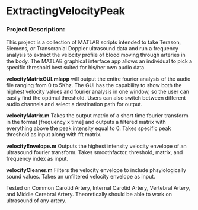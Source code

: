 # ExtractingVelocityPeak

### Project Description: 

This project is a collection of MATLAB scripts intended to take Terason, Siemens, or Transcranial Doppler ultrasound data and run a frequency analysis to extract the
velocity profile of blood moving through arteries in the body. The MATLAB graphical interface app allows an individual to pick a specific threshold
best suited for his/her own audio data. 

**velocityMatrixGUI.mlapp** will output the entire fourier analysis of the audio file ranging from 0 to 5Khz. The GUI has the capability to show both the highest velocity values and fourier analysis in one window, so the user can easily find the optimal threshold. Users can also switch between different audio channels and select a destination path for output. 

**velocityMatrix.m** Takes the output matrix of a short time fourier transform in the format [frequency x time] and outputs a filtered matrix with everything above the peak intensity equal to 0. Takes specific peak threshold as input along with fft matrix.

**velocityEnvelope.m** Outputs the highest intensity velocity envelope of an ultrasound fourier transform. Takes smoothfactor, threshold, matrix, and frequency index as input.

**velocityCleaner.m** Filters the velocity envelope to include phsyiologically sound values. Takes an unfiltered velocity envelope as input.

Tested on Common Carotid Artery, Internal Carotid Artery, Vertebral Artery, and Middle Cerebral Artery. Theoretically should be able to work on ultrasound of any artery.
